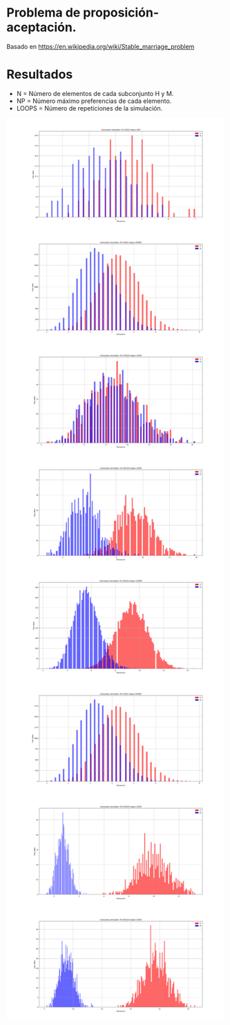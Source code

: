 # Problema de proposición-aceptación. 
Basado en https://en.wikipedia.org/wiki/Stable_marriage_problem

# Resultados

- N = Número de elementos de cada subconjunto H y M.
- NP = Número máximo preferencias de cada elemento.
- LOOPS = Número de repeticiones de la simulación.


![](https://github.com/Lotrox/proposal/raw/master/results/sim_10-5-200.png)
![](https://github.com/Lotrox/proposal/raw/master/results/sim_10-5-20000.png)
![](https://github.com/Lotrox/proposal/raw/master/results/sim_100-4-1000.png)
![](https://github.com/Lotrox/proposal/raw/master/results/sim_20-10-1000.png)
![](https://github.com/Lotrox/proposal/raw/master/results/sim_20-10-10000.png)
![](https://github.com/Lotrox/proposal/raw/master/results/sim_10-5-20000.png)
![](https://github.com/Lotrox/proposal/raw/master/results/sim_20-20-1000.png)
![](https://github.com/Lotrox/proposal/raw/master/results/sim_50-25-1000.png)
